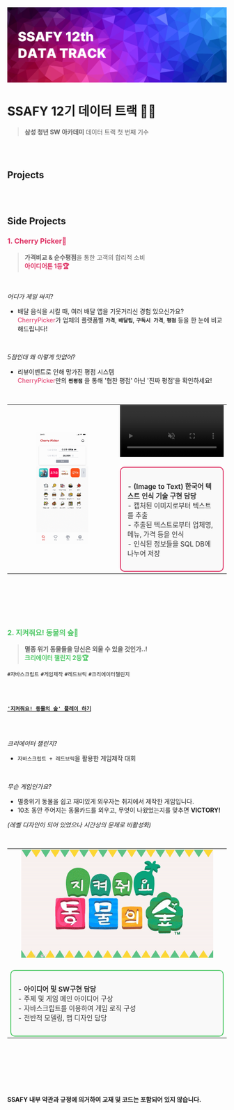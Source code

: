 ![img](./docs/logo.png)
---
# SSAFY 12기 데이터 트랙 👨‍💻
 >**삼성 청년 SW 아카데미**
 데이터 트랙 첫 번째 기수

<br />
<br />

## Projects

<br />
<br />

## Side Projects
### <span style="color: #DE3163;">1. Cherry Picker🍒
> **가격비교 & 순수평점**을 통한 고객의 합리적 소비   
**<span style="color: #DE3163;">아이디어톤 1등🏆**

<br />


*어디가 제일 싸지?*

- 배달 음식을 시킬 때, 여러 배달 앱을 기웃거리신 경험 있으신가요?   
<span style="color: #DE3163;">CherryPicker</span>가 업체의 플랫폼별 **`가격`**, **`배달팁`**, **`구독시 가격`**, **`평점`** 등을 한 눈에 비교해드립니다!

<br />

*5점인데 왜 이렇게 맛없어?*

- 리뷰이벤트로 인해 망가진 평점 시스템   
<span style="color: #DE3163;">CherryPicker</span>만의 **`찐평점`** 을 통해 '협찬 평점' 아닌 '진짜 평점'을 확인하세요!

<br />

<table align="center">
<tr>
    <td align="center" width="50%">
        <img src="./sideProjects/cherryPicker/docs/presentation/all_images.gif" width="50%">
    </td>
    <td align="left" width="50%">
        <video controls autoplay loop src="https://github.com/user-attachments/assets/befae84a-03cb-4c97-b20e-939cb0be74ff" width="100%" muted="false"></video>
        <div style="border: 2px solid #DE3163; padding: 15px; border-radius: 10px; background-color: #f9f9f9; margin-top: 20px; text-align: left;">
            <p style="font-size: 1.1em; color: #333;">
                <strong>- (Image to Text) 한국어 텍스트 인식 기술 구현 담당</strong> <br>
                - 캡처된 이미지로부터 텍스트를 추출 <br>
                - 추출된 텍스트로부터 업체명, 메뉴, 가격 등을 인식 <br>
                - 인식된 정보들을 SQL DB에 나누어 저장
            </p>
        </div>
    </td>
</tr>
</table>

<br />
<br />
<br />
<br />
<br />

### <span style="color: #4CC764;">2. 지켜줘요! 동물의 숲🦊
> **멸종 위기 동물들을 당신은 외울 수 있을 것인가..!**   
**<span style="color: #4CC764;">크리에이터 챌린지 2등🏆**

`#자바스크립트` `#게임제작` `#레드브릭` `#크리에이터챌린지`

<br />
<br />

[**`'지켜줘요! 동물의 숲' 플레이 하기`**](https://redbrick.land/detail-play?pid=af54812a-71e4-4667-b817-09c0d7ad15eb)


<br />
<br />

*크리에이터 챌린지?*

- `자바스크립트 + 레드브릭`을 활용한 게임제작 대회


<br />

*무슨 게임인가요?*

- 멸종위기 동물을 쉽고 재미있게 외우자는 취지에서 제작한 게임입니다.
- 10초 동안 주어지는 동물카드를 외우고, 무엇이 나왔었는지를 맞추면 **VICTORY!**

*(레벨 디자인이 되어 있었으나 시간상의 문제로 비활성화)*

<br />

<!--
|![img](./docs/Demo.gif) |
|---|
| - **아이디어 및 SW구현 담당** <br> - 주제 및 게임 메인 아이디어 구상 <br> - 자바스크립트를 이용하여 게임 로직 구성 <br> - 전반적 모델링, 맵 디자인 담당 |
-->

<table align="center">
<tr>
    <td align="center" width="90%">
        <img src="./sideProjects/protectUs!AnimalCrossing/docs/Demo.gif" width="90%">
    </td>
</tr>
<tr>
    <td align="center" width="90%">
        <div style="border: 2px solid #4CC764; padding: 15px; border-radius: 10px; background-color: #f9f9f9; margin-top: 20px; text-align: left;">
            <p style="font-size: 1.1em; color: #333;">
                <strong>- 아이디어 및 SW구현 담당</strong> <br>
                - 주제 및 게임 메인 아이디어 구상 <br>
                - 자바스크립트를 이용하여 게임 로직 구성 <br>
                - 전반적 모델링, 맵 디자인 담당
            </p>
        </div>
    </td>
</tr>
</table>


<br />
<br />
<br />
<br />
<br />
<br />



**SSAFY 내부 약관과 규정에 의거하여 교재 및 코드는 포함되어 있지 않습니다.**
